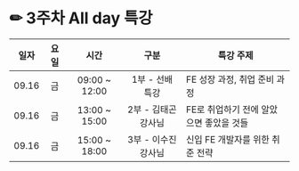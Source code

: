 # ✏ 3주차 All day 특강 

|일자|요일|시간|구분|특강 주제
|---|:--:|:------:|:------:|-----|
|09.16|금|09:00 ~ 12:00|1부 - 선배 특강|FE 성장 과정, 취업 준비 과정
|09.16|금|13:00 ~ 15:00|2부 - 김태곤 강사님|FE로 취업하기 전에 알았으면 좋았을 것들
|09.16|금|15:00 ~ 18:00|3부 - 이수진 강사님|신입 FE 개발자를 위한 취준 전략
